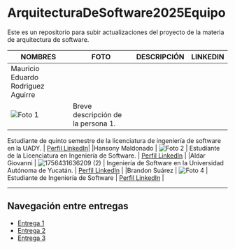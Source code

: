 # ArquitecturaDeSoftware2025Equipo
Este es un repositorio para subir actualizaciones del proyecto de la materia de arquitectura de software.

| NOMBRES                     | FOTO                                                                                          | DESCRIPCIÓN                                                                                                                                                             | LINKEDIN                                                                |
|----------------------------|-----------------------------------------------------------------------------------------------|-------------------------------------------------------------------------------------------------------------------------------------------------------------------------|-------------------------------------------------------------------------|
|Mauricio Eduardo Rodriguez Aguirre  
| ![Foto 1]()                                                                     | Breve descripción de la persona 1.
Estudiante de quinto semestre de la licenciatura de ingeniería de software en la UADY.
| [Perfil LinkedIn](https://www.linkedin.com/in/mauricio-eduardo-rodr%C3%ADguez-aguirre-70354128a?utm_source=share&utm_campaign=share_via&utm_content=profile&utm_medium=android_app)|
|Hansony Maldonado                           | ![Foto 2](https://media.licdn.com/dms/image/v2/D5603AQEadKDCwB-APA/profile-displayphoto-crop_800_800/B56Zj0XGWwHAAM-/0/1756446354455?e=1759363200&v=beta&t=za1Zm9Y-YNValQaghnpp9Uc-Vof5S0G1pa9VgniE8rQ)                                                                     | Estudiante de la Licenciatura en Ingeniería de Software.                                                                                                                                    | [Perfil LinkedIn](https://www.linkedin.com/in/hansony-maldonado-96569828a/)                                      |
|Aldar Giovanni                         | ![1756431636209 (2)](https://github.com/user-attachments/assets/5a939298-7156-4253-8985-6d7c63ed4915) | Ingeniería de Software en la Universidad Autónoma de Yucatán.                  | [Perfil LinkedIn](https://www.linkedin.com/in/aldar-gonzalez-a6594b217/)  |
|Brandon Suárez                            | ![Foto 4](https://media.licdn.com/dms/image/v2/D4E03AQGpT8bYnVoDrg/profile-displayphoto-shrink_100_100/profile-displayphoto-shrink_100_100/0/1706571652326?e=1759363200&v=beta&t=L5yDx7XiJSGsYRYsGWRH6kt4IdKAQM3OytoA8jWKJuw)                                                                     | Estudiante de Ingeniería de Software                                                                                                                                    | [Perfil LinkedIn](https://www.linkedin.com/in/brandon-suarez435/)                                      |




<hr>

## Navegación entre entregas

- [Entrega 1](../Entrega-1/)
- [Entrega 2](../Entrega-2/)
- [Entrega 3](../Entrega-3/)
<!--stackedit_data:
eyJoaXN0b3J5IjpbMTAyOTg2Mjk0MCwxMDI5ODYyOTQwLDE1MD
I2NjU0MjQsODIwMTk1OTk4LDE3Nzg4MTk4MTIsMTM0NDUxMDY0
OCwxMDIwNDAzMzc2LC0xOTY2MTcyMzMxXX0=
-->
